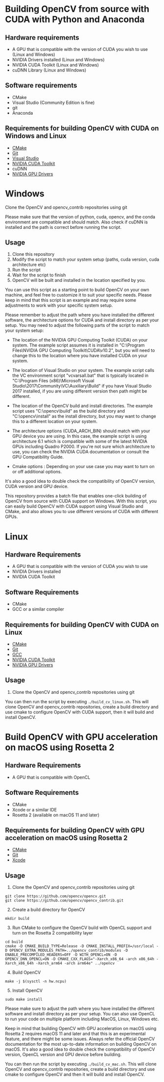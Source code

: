 # Building OpenCV from source with CUDA with Python and Anaconda
## Hardware requirements
- A GPU that is compatible with the version of CUDA you wish to use (Linux and Windows)
- NVIDIA Drivers installed (Linux and Windows)
- NVIDIA CUDA Toolkit (Linux and Windows)
- cuDNN Library (Linux and Windows)

## Software requirements
- CMake
- Visual Studio (Community Edition is fine)
- git
- Anaconda

## Requirements for building OpenCV with CUDA on Windows and Linux

- [CMake](https://cmake.org/download/)
- [Git](https://git-scm.com/downloads)
- [Visual Studio](https://visualstudio.microsoft.com/downloads/)
- [NVIDIA CUDA Toolkit](https://developer.nvidia.com/cuda-downloads)
- cuDNN
- [NVIDIA GPU Drivers](https://www.nvidia.com/Download/index.aspx)

# Windows

Clone the OpenCV and opencv_contrib repositories using git

Please make sure that the version of python, cuda, opencv, and the conda environment are compatible and should match. Also check if cuDNN is installed and the path is correct before running the script.

## Usage
1. Clone this repository
2. Modify the script to match your system setup (paths, cuda version, cuda architecture etc)
3. Run the script
4. Wait for the script to finish
5. OpenCV will be built and installed in the location specified by you.

You can use this script as a starting point to build OpenCV on your own machine, and feel free to customize it to suit your specific needs.
Please keep in mind that this script is an example and may require some adjustments to work with your specific system setup.

Please remember to adjust the path where you have installed the different software, the architecture options for CUDA and install directory as per your setup.
You may need to adjust the following parts of the script to match your system setup:

- The location of the NVIDIA GPU Computing Toolkit (CUDA) on your system. The example script assumes it is installed in "C:\Program Files\NVIDIA GPU Computing Toolkit\CUDA\v10.2", but you will need to change this to the location where you have installed CUDA on your system.

- The location of Visual Studio on your system. The example script calls the VC environment script "vcvarsall.bat" that is typically located in "C:\Program Files (x86)\Microsoft Visual Studio\2017\Community\VC\Auxiliary\Build" if you have Visual Studio 2017 installed, if you are using different version then path might be different.

- The location of the OpenCV build and install directories. The example script uses "C:\opencv\build" as the build directory and "C:\opencv\install" as the install directory, but you may want to change this to a different location on your system.

- The architecture options (CUDA_ARCH_BIN) should match with your GPU device you are using. In this case, the example script is using architecture 6.1 which is compatible with some of the latest NVIDIA GPUs including Quadro P2000. If you're not sure which architecture to use, you can check the NVIDIA CUDA documentation or consult the GPU Compatibility Guide.

- Cmake options : Depending on your use case you may want to turn on or off additional options.

It's also a good idea to double check the compatibility of OpenCV version, CUDA version and GPU device.

This repository provides a batch file that enables one-click building of OpenCV from source with CUDA support on Windows. With this script, you can easily build OpenCV with CUDA support using Visual Studio and CMake, and also allows you to use different versions of CUDA with different GPUs.





# Linux

## Hardware Requirements
- A GPU that is compatible with the version of CUDA you wish to use
- NVIDIA Drivers installed
- NVIDIA CUDA Toolkit

## Software Requirements
- CMake
- GCC or a similar compiler

## Requirements for building OpenCV with CUDA on Linux

- [CMake](https://cmake.org/download/)
- [Git](https://git-scm.com/downloads)
- [GCC](https://gcc.gnu.org/install/index.html)
- [NVIDIA CUDA Toolkit](https://developer.nvidia.com/cuda-downloads)
- [NVIDIA GPU Drivers](https://www.nvidia.com/Download/index.aspx)



## Usage
1. Clone the OpenCV and opencv_contrib repositories using git

You can then run the script by executing `./build_cv_linux.sh`. This will clone OpenCV and opencv_contrib repositories, create a build directory and use cmake to configure OpenCV with CUDA support, then it will build and install OpenCV.



# Build OpenCV with GPU acceleration on macOS using Rosetta 2

## Hardware Requirements
- A GPU that is compatible with OpenCL

## Software Requirements
- CMake
- Xcode or a similar IDE
- Rosetta 2 (available on macOS 11 and later)

## Requirements for building OpenCV with GPU acceleration on macOS using Rosetta 2

- [CMake](https://cmake.org/download/)
- [Git](https://git-scm.com/downloads)
- [Xcode](https://developer.apple.com/xcode/)


## Usage
1. Clone the OpenCV and opencv_contrib repositories using git
```
git clone https://github.com/opencv/opencv.git
git clone https://github.com/opencv/opencv_contrib.git
```
2. Create a build directory for OpenCV
```
mkdir build
```
3. Run CMake to configure the OpenCV build with OpenCL support and turn on the Rosetta 2 compatibility layer
```
cd build
cmake -D CMAKE_BUILD_TYPE=Release -D CMAKE_INSTALL_PREFIX=/usr/local -D OPENCV_EXTRA_MODULES_PATH=../opencv_contrib/modules -D ENABLE_PRECOMPILED_HEADERS=OFF -D WITH_OPENCL=ON -D OPENCV_DNN_OPENCL=ON -D CMAKE_CXX_FLAGS="-Xarch_x86_64 -arch x86_64h -Xarch_x86_64h -Xarch_arm64 -arch arm64e" ../opencv
```
4. Build OpenCV
```
make -j $(sysctl -n hw.ncpu)
```
5. Install OpenCV
```
sudo make install
```
Please make sure to adjust the path where you have installed the different software and install directory as per your setup.
You can also use OpenCL to run your code on multiple platform including MacOS, Linux, Windows etc.

Keep in mind that building OpenCV with GPU acceleration on macOS using Rosetta 2 requires macOS 11 and later and that this is an experimental feature, and there might be some issues. Always refer the official OpenCV documentation for the most up-to-date information on building OpenCV on macOS.
It's also a good idea to double check the compatibility of OpenCV version, OpenCL version and GPU device before building.


You can then run the script by executing `./build_cv_mac.sh`. This will clone OpenCV and opencv_contrib repositories, create a build directory and use cmake to configure OpenCV and then it will build and install OpenCV.








